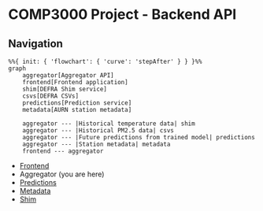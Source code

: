 # COMP3000 Project - Backend API

## Navigation

```mermaid
%%{ init: { 'flowchart': { 'curve': 'stepAfter' } } }%%
graph
    aggregator[Aggregator API]
    frontend[Frontend application]
    shim[DEFRA Shim service]
    csvs[DEFRA CSVs]
    predictions[Prediction service]
    metadata[AURN station metadata]

    aggregator --- |Historical temperature data| shim
    aggregator --- |Historical PM2.5 data| csvs
    aggregator --- |Future predictions from trained model| predictions
    aggregator --- |Station metadata| metadata
    frontend --- aggregator
```

- [Frontend](https://github.com/Lewis-Trowbridge/COMP3000-Project-Frontend)
- Aggregator (you are here)
- [Predictions](https://github.com/Lewis-Trowbridge/COMP3000-Project-Machine-Learning)
- [Metadata](https://github.com/Lewis-Trowbridge/COMP3000-DEFRA-To-Mongo)
- [Shim](https://github.com/Lewis-Trowbridge/COMP3000-Project-DEFRA-Shim)
